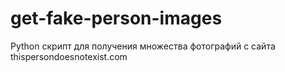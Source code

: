 # get-fake-person-images
Python скрипт для получения множества фотографий с сайта thispersondoesnotexist.com
